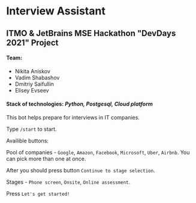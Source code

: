 # Interview Assistant

## ITMO & JetBrains MSE Hackathon "DevDays 2021" Project

#### Team:
+ Nikita Aniskov 
+ Vadim Shabashov
+ Dmitriy Saifullin
+ Elisey Evseev

#### Stack of technologies: *Python, Postgesql, Cloud platform*

This bot helps prepare for interviews in IT companies. 

Type `/start` to start.

Availible buttons:

Pool of companies - `Google`, `Amazon`, `Facebook`, `Microsoft`, `Uber`, `Airbnb`. You can pick more than one at once.

After you should press button `Continue to stage selection`.


Stages - `Phone screen`, `Onsite`, `Online assessment`.

Press `Let's get started!`
